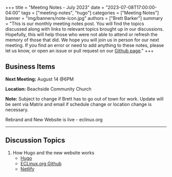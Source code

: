 +++
title = "Meeting Notes - July 2023"
date = "2023-07-08T17:00:00-04:00"
tags = ["meeting-notes", "hugo"]
categories = ["Meeting Notes"]
banner = "img/banners/note-icon.jpg"
authors = ["Brett Barker"]
summary = "This is our monthly meeting notes post. You will find the topics discussed along with links to relevant topics brought up in our discussions. Hopefully, this will help those who were not able to attend or refresh the memory of those that did. We hope you will join us in person for our next meeting. If you find an error or need to add anything to these notes, please let us know, or open an issue or pull request on our [Github page](https://github.com/brettrbarker/eclinux.org)."
+++

## Business Items
**Next Meeting:** August 14 @6PM

**Location:** Beachside Community Church

**Note:** Subject to change if Brett has to go out of town for work.
Update will be sent via Matrix and email if schedule change or location change is necessary.


Rebrand and New Website is live - eclinux.org

* * *
## Discussion Topics
1. How Hugo and the new website works
   * [Hugo](https://gohugo.io/)
   * [ECLinux.org Github](https://github.com/brettrbarker/eclinux.org)
   * [Netlify](https://www.netlify.com/)

